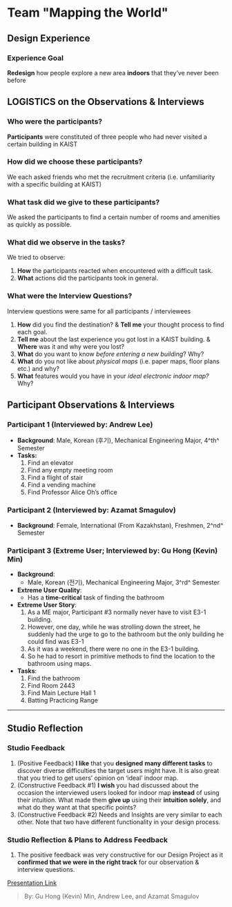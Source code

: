 ﻿# Team "Mapping the World"

## Design Experience

### Experience Goal

**Redesign** how people explore a new area **indoors** that they’ve never been before

## LOGISTICS on the Observations & Interviews
### Who were the participants? 
**Participants** were constituted of three people who had never visited a certain building in KAIST 
### How did we choose these participants? 
We each asked friends who met the recruitment criteria (i.e. unfamiliarity with a specific building at KAIST)
### What task did we give to these participants? 
We asked the participants to find a certain number of rooms and amenities as quickly as possible. 
### What did we observe in the tasks?
We tried to observe:
1. **How** the participants reacted when encountered with a difficult task. 
2. **What** actions did the participants took in general.
### What were the Interview Questions?
Interview questions were same for all participants / interviewees 
1.  **How** did you find the destination? & **Tell me** your thought process to find each goal.
2. **Tell me** about the last experience you got lost in a KAIST building. & **Where** was it and why were you lost?
3.  **What** do you want to know *before entering a new building*? Why?
4.  **What** do you not like about *physical maps* (i.e. paper maps, floor plans etc.) and why?
5. **What** features would you have in your *ideal electronic indoor map?* Why?

## Participant Observations & Interviews
### Participant 1 (Interviewed by: Andrew Lee)
* **Background**: Male, Korean (후기), Mechanical Engineering Major, 4^th^ Semester 
* **Tasks:**
	1. Find an elevator 
	2. Find any empty meeting room
	3. Find a flight of stair
	4. Find a vending machine
	5. Find Professor Alice Oh’s office
### Participant 2 (Interviewed by: Azamat Smagulov)
* **Background**: Female, International (From Kazakhstan), Freshmen, 2^nd^ Semester
### Participant 3 (Extreme User; Interviewed by: Gu Hong (Kevin) Min)
* **Background**: 
	* Male, Korean (전기), Mechanical Engineering Major, 3^rd^ Semester
* **Extreme User Quality**: 
	* Has a **time-critical** task of finding the bathroom
* **Extreme User Story**: 
   1.  As a ME major, Participant #3 normally never have to visit E3-1 building.
    2.  However, one day, while he was strolling down the street, he suddenly had the urge to go to the bathroom but the only building he could find was E3-1   
    3.   As it was a weekend, there were no one in the E3-1 building.
    4.  So he had to resort in primitive methods to find the location to the bathroom using maps.
 * **Tasks**: 
	 1. Find the bathroom
	 2. Find Room 2443
	 3. Find Main Lecture Hall 1
	 4. Batting Practicing Range
* ****

## Studio Reflection

### Studio Feedback
1. (Positive Feedback) **I like** that you **designed** **many different tasks** to discover diverse difficulties the target users might have. It is also great that you tried to get users’ opinion on ‘ideal’ indoor map.
2. (Constructive Feedback #1) **I wish** you had discussed about the occasion the interviewed users looked for indoor map **instead** of using their intuition. What made them **give up** using their **intuition solely**, and what do they want at that specific points?
3. (Constructive Feedback #2) Needs and Insights are very similar to each other. Note that two have different functionality in your design process.
### Studio Reflection & Plans to Address Feedback 
1. The positive feedback was very constructive for our Design Project as it **confirmed that we were in the right track** for our observation & interview questions.

[Presentation Link](https://docs.google.com/presentation/d/14mOTbuJ8SLdM-_DAI5FlTjr2lKCIZfQZWS0ou9JXtZc/edit?usp=sharing) 

> By: Gu Hong (Kevin) Min, Andrew Lee, and Azamat Smagulov


